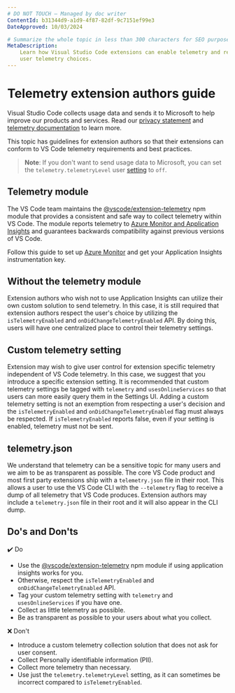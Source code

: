 ```yaml
---
# DO NOT TOUCH — Managed by doc writer
ContentId: b31344d9-a1d9-4f87-82df-9c7151ef99e3
DateApproved: 10/03/2024

# Summarize the whole topic in less than 300 characters for SEO purpose
MetaDescription:
    Learn how Visual Studio Code extensions can enable telemetry and respect
    user telemetry choices.
---
```


# Telemetry extension authors guide

Visual Studio Code collects usage data and sends it to Microsoft to help improve
our products and services. Read our
[privacy statement](https://go.microsoft.com/fwlink/?LinkID=528096&clcid=0x409)
and [telemetry documentation](/docs/getstarted/telemetry) to learn more.

This topic has guidelines for extension authors so that their extensions can
conform to VS Code telemetry requirements and best practices.

> **Note**: If you don't want to send usage data to Microsoft, you can set the
> `telemetry.telemetryLevel` user [setting](/docs/getstarted/settings) to `off`.

## Telemetry module

The VS Code team maintains the
[@vscode/extension-telemetry](https://www.npmjs.com/package/@vscode/extension-telemetry)
npm module that provides a consistent and safe way to collect telemetry within
VS Code. The module reports telemetry to
[Azure Monitor and Application Insights](https://azure.microsoft.com/services/monitor/)
and guarantees backwards compatibility against previous versions of VS Code.

Follow this guide to set up
[Azure Monitor](https://learn.microsoft.com/azure/azure-monitor/app/nodejs) and
get your Application Insights instrumentation key.

## Without the telemetry module

Extension authors who wish not to use Application Insights can utilize their own
custom solution to send telemetry. In this case, it is still required that
extension authors respect the user's choice by utilizing the
`isTelemetryEnabled` and `onDidChangeTelemetryEnabled` API. By doing this, users
will have one centralized place to control their telemetry settings.

## Custom telemetry setting

Extension may wish to give user control for extension specific telemetry
independent of VS Code telemetry. In this case, we suggest that you introduce a
specific extension setting. It is recommended that custom telemetry settings be
tagged with `telemetry` and `usesOnlineServices` so that users can more easily
query them in the Settings UI. Adding a custom telemetry setting is not an
exemption from respecting a user's decision and the `isTelemetryEnabled` and
`onDidChangeTelemetryEnabled` flag must always be respected. If
`isTelemetryEnabled` reports false, even if your setting is enabled, telemetry
must not be sent.

## telemetry.json

We understand that telemetry can be a sensitive topic for many users and we aim
to be as transparent as possible. The core VS Code product and most first party
extensions ship with a `telemetry.json` file in their root. This allows a user
to use the VS Code CLI with the `--telemetry` flag to receive a dump of all
telemetry that VS Code produces. Extension authors may include a
`telemetry.json` file in their root and it will also appear in the CLI dump.

## Do's and Don'ts

✔️ Do

-   Use the
    [@vscode/extension-telemetry](https://www.npmjs.com/package/@vscode/extension-telemetry)
    npm module if using application insights works for you.
-   Otherwise, respect the `isTelemetryEnabled` and
    `onDidChangeTelemetryEnabled` API.
-   Tag your custom telemetry setting with `telemetry` and `usesOnlineServices`
    if you have one.
-   Collect as little telemetry as possible.
-   Be as transparent as possible to your users about what you collect.

❌ Don't

-   Introduce a custom telemetry collection solution that does not ask for user
    consent.
-   Collect Personally identifiable information (PII).
-   Collect more telemetry than necessary.
-   Use just the `telemetry.telemetryLevel` setting, as it can sometimes be
    incorrect compared to `isTelemetryEnabled`.
